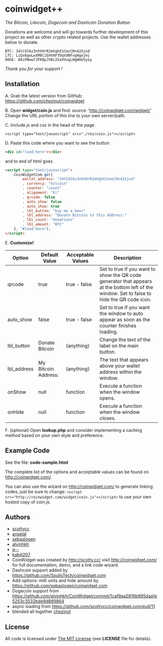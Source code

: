 # coinwidget++

*The Bitcoin, Litecoin, Dogecoin and Dashcoin Donation Button*

Donations are welcome and will go towards further development of this project as well as other crypto related projects. Use the wallet addresses below to donate.

	BTC: 34tCGYAz3nhVHrR2mVghX1CmzCRn42Xjnd
	LTC: LiQx6gwLwXM8C1EHVAF7DqVdNFvgHgojmj
	DOGE: DAiPWww7JFK8pJV8c2SaXVugLHgWmU5yey

*Thank you for your support !*


## Installation
A. Grab the latest version from GitHub: https://github.com/chezinut/coinwidget

B. Open **widget/coin.js** and find:
	source: 'http://coinwidget.com/widget/'
   Change the URL portion of this line to your own server/path.

C. Include *js* and *css* in the head of the page.

	<script type="text/javascript" src="./res/coin.js"></script>

D. Paste this code where you want to see the button
```html
<div id="load_here"></div>
```

and to end of html goes
```html
<script type="text/javascript">
	CoinWidgetCom.go({
		wallet_address: "34tCGYAz3nhVHrR2mVghX1CmzCRn42Xjnd"
		, currency: "bitcoin"
		, counter: "count"
		, alignment: "bl"
		, qrcode: false
		, auto_show: false
		, auto_show: true
		, lbl_button: "buy me a beer"
		, lbl_address: "Donate Bitcoin to this Address:"
		, lbl_count: "donations"
		, lbl_amount: "BTC"
	}, "#load_here");
</script>
```

E. __Customize!__

| Option      | Default Value         | Acceptable Values | Description                                                                                                                                 |
|-------------|-----------------------|-------------------|---------------------------------------------------------------------------------------------------------------------------------------------|
| qrcode      | true                  | true - false      | Set to true if you want to show the QR code generator that appears at the bottom left of the window. Set to false to hide the QR code icon. |
| auto_show   | false                 | true - false      | Set to true if you want the window to auto appear as soon as the counter finishes loading.                                                  |
| lbl_button  | Donate Bitcoin      | (anything)        | Change the text of the label on the main button.                                                                                            |
| lbl_address | My Bitcoin Address: | (anything)        | The text that appears above your wallet address within the window.                                                                          |
| onShow      | null                  | function          | Execute a function when the window opens.                                                                                                   |
| onHide      | null                  | function          | Execute a function when the window closes.                       

F. (optional) Open **lookup.php** and consider implementing a caching method based on your own style and preference.


## Example Code

See the file: **code-sample.html**

The complete list of the options and acceptable values can be found on http://coinwidget.com/.

You can also use the wizard on http://coinwidget.com/ to generate linking codes, just be sure to change: `<script src="http://coinwidget.com/widget/coin.js"></script>` to use your own hosted copy of coin.js.


## Authors
* [scottycc](https://github.com/scottycc)
* [anselal](https://github.com/anselal)
* [sebaslogen](https://github.com/sebaslogen)
* [alvinhkh](https://github.com/alvinhkh)
* [q--](https://github.com/q--)
* [kabili207](https://github.com/kabili207)
* CoinWidget was created by http://scotty.cc/ visit http://coinwidget.com/ for full documentation, demo, and a link code wizard.
* Dashcoin support added by https://github.com/SoulisTech/coinwidget.com
* Add options: milli units and hide amount by https://github.com/sebaslogen/coinwidget.com
* Dogecoin support from https://github.com/alvinhkh/CoinWidget/commit/1caf9aa2816b695daa1e5253c3532bde9d889864
* async loading from https://github.com/scottycc/coinwidget.com/pull/11
* blended all together [chezinut](https://github.com/chezinut)


## License
All code is licensed under [The MIT License](http://opensource.org/licenses/MIT) (see **LICENSE** file for details).

